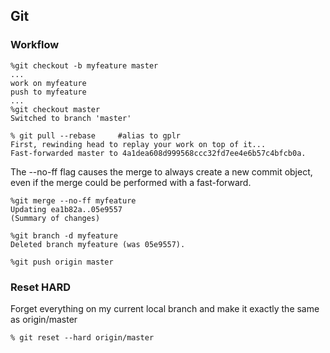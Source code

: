 Git
---

### Workflow
	%git checkout -b myfeature master
	...
	work on myfeature
	push to myfeature
	...
	%git checkout master
	Switched to branch 'master'

	% git pull --rebase 	#alias to gplr	
    First, rewinding head to replay your work on top of it...
	Fast-forwarded master to 4a1dea608d999568ccc32fd7ee4e6b57c4bfcb0a.
	
The --no-ff flag causes the merge to always create a new commit object, even if the merge could be performed with a fast-forward.
	
	%git merge --no-ff myfeature
	Updating ea1b82a..05e9557
    (Summary of changes)

	%git branch -d myfeature
	Deleted branch myfeature (was 05e9557).
	
	%git push origin master
	
### Reset HARD
Forget everything on my current local branch and make it exactly the same as origin/master
	
	% git reset --hard origin/master	
	
	

    
